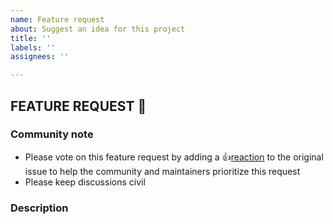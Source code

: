 ```yaml
---
name: Feature request
about: Suggest an idea for this project
title: ''
labels: ''
assignees: ''

---
```


## FEATURE REQUEST :rocket:
<!--- Report a BUG if something isn't working right --->

### Community note
* Please vote on this feature request by adding a 👍[reaction](https://blog.github.com/2016-03-10-add-reactions-to-pull-requests-issues-and-comments/) to the original issue to help the community and maintainers prioritize this request
* Please keep discussions civil

### Description
<!--- Please leave a helpful description of the feature request here. --->
